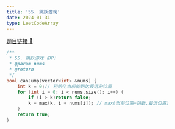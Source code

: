 ```yaml
---
title: '55. 跳跃游戏'
date: 2024-01-31
type: LeetCodeArray
---
```


[题目链接 🔗](https://leetcode.cn/problems/jump-game/)

```cpp
/**
 * 55. 跳跃游戏（DP）
 * @param nums
 * @return
 */
bool canJump(vector<int> &nums) {
    int k = 0;// 初始化当前能到达最远的位置
    for (int i = 0; i < nums.size(); i++) {
        if (i > k)return false;
        k = max(k, i + nums[i]); // max(当前位置+跳数,最远位置)
    }
    return true;
}

```
